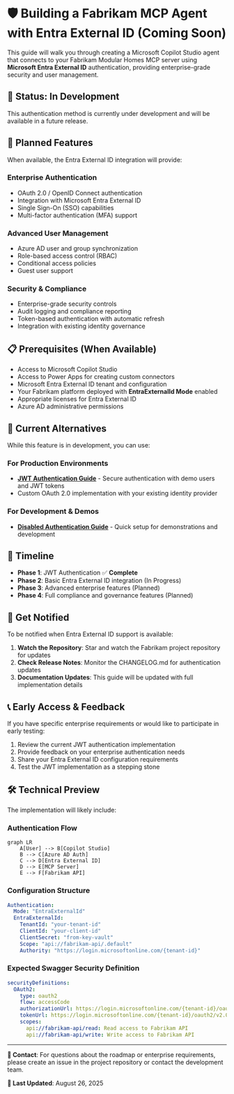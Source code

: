 # 🛡️ Building a Fabrikam MCP Agent with Entra External ID (Coming Soon)

This guide will walk you through creating a Microsoft Copilot Studio agent that connects to your Fabrikam Modular Homes MCP server using **Microsoft Entra External ID** authentication, providing enterprise-grade security and user management.

## 🚧 Status: In Development

This authentication method is currently under development and will be available in a future release.

## 🎯 Planned Features

When available, the Entra External ID integration will provide:

### **Enterprise Authentication**
- OAuth 2.0 / OpenID Connect authentication
- Integration with Microsoft Entra External ID
- Single Sign-On (SSO) capabilities
- Multi-factor authentication (MFA) support

### **Advanced User Management**
- Azure AD user and group synchronization
- Role-based access control (RBAC)
- Conditional access policies
- Guest user support

### **Security & Compliance**
- Enterprise-grade security controls
- Audit logging and compliance reporting
- Token-based authentication with automatic refresh
- Integration with existing identity governance

## 📋 Prerequisites (When Available)

- Access to Microsoft Copilot Studio
- Access to Power Apps for creating custom connectors
- Microsoft Entra External ID tenant and configuration
- Your Fabrikam platform deployed with **EntraExternalId Mode** enabled
- Appropriate licenses for Entra External ID
- Azure AD administrative permissions

## 🔄 Current Alternatives

While this feature is in development, you can use:

### **For Production Environments**
- **[JWT Authentication Guide](./Copilot-Studio-JWT-Setup-Guide.md)** - Secure authentication with demo users and JWT tokens
- Custom OAuth 2.0 implementation with your existing identity provider

### **For Development & Demos**
- **[Disabled Authentication Guide](./Copilot-Studio-Disabled-Setup-Guide.md)** - Quick setup for demonstrations and development

## 📅 Timeline

- **Phase 1**: JWT Authentication ✅ **Complete**
- **Phase 2**: Basic Entra External ID integration (In Progress)
- **Phase 3**: Advanced enterprise features (Planned)
- **Phase 4**: Full compliance and governance features (Planned)

## 🔔 Get Notified

To be notified when Entra External ID support is available:

1. **Watch the Repository**: Star and watch the Fabrikam project repository for updates
2. **Check Release Notes**: Monitor the CHANGELOG.md for authentication updates
3. **Documentation Updates**: This guide will be updated with full implementation details

## 📞 Early Access & Feedback

If you have specific enterprise requirements or would like to participate in early testing:

1. Review the current JWT authentication implementation
2. Provide feedback on your enterprise authentication needs
3. Share your Entra External ID configuration requirements
4. Test the JWT implementation as a stepping stone

## 🛠️ Technical Preview

The implementation will likely include:

### **Authentication Flow**
```mermaid
graph LR
    A[User] --> B[Copilot Studio]
    B --> C[Azure AD Auth]
    C --> D[Entra External ID]
    D --> E[MCP Server]
    E --> F[Fabrikam API]
```

### **Configuration Structure**
```yaml
Authentication:
  Mode: "EntraExternalId"
  EntraExternalId:
    TenantId: "your-tenant-id"
    ClientId: "your-client-id"
    ClientSecret: "from-key-vault"
    Scope: "api://fabrikam-api/.default"
    Authority: "https://login.microsoftonline.com/{tenant-id}"
```

### **Expected Swagger Security Definition**
```yaml
securityDefinitions:
  OAuth2:
    type: oauth2
    flow: accessCode
    authorizationUrl: https://login.microsoftonline.com/{tenant-id}/oauth2/v2.0/authorize
    tokenUrl: https://login.microsoftonline.com/{tenant-id}/oauth2/v2.0/token
    scopes:
      api://fabrikam-api/read: Read access to Fabrikam API
      api://fabrikam-api/write: Write access to Fabrikam API
```

---

**📧 Contact**: For questions about the roadmap or enterprise requirements, please create an issue in the project repository or contact the development team.

**🔄 Last Updated**: August 26, 2025
